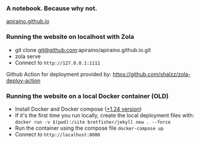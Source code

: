 ### A notebook. Because why not.

[apiraino.github.io](https://apiraino.github.io)

### Running the website on localhost with Zola

- git clone git@github.com:apiraino/apiraino.github.io.git
- zola serve
- Connect to `http://127.0.0.1:1111`

Github Action for deployment provided by: https://github.com/shalzz/zola-deploy-action

### Running the website on a local Docker container (**OLD**)

- Install Docker and Docker compose ([+1.24 version](https://docs.docker.com/compose/install))
- If it's the first time you run locally, create the local deployment files with: `docker run -v $(pwd):/site bretfisher/jekyll new . --force`
- Run the container using the compose file `docker-compose up`
- Connect to `http://localhost:8000`
